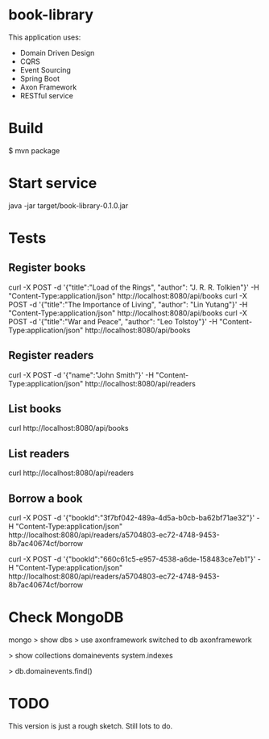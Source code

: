 # book-library

This application uses:

- Domain Driven Design
- CQRS
- Event Sourcing
- Spring Boot
- Axon Framework
- RESTful service

# Build

$ mvn package

# Start service

java -jar target/book-library-0.1.0.jar

# Tests

## Register books
curl -X POST -d '{"title":"Load of the Rings", "author": "J. R. R. Tolkien"}' -H "Content-Type:application/json" http://localhost:8080/api/books
curl -X POST -d '{"title":"The Importance of Living", "author": "Lin Yutang"}' -H "Content-Type:application/json" http://localhost:8080/api/books
curl -X POST -d '{"title":"War and Peace", "author": "Leo Tolstoy"}' -H "Content-Type:application/json" http://localhost:8080/api/books

## Register readers
curl -X POST -d '{"name":"John Smith"}' -H "Content-Type:application/json" http://localhost:8080/api/readers


## List books
curl http://localhost:8080/api/books

## List readers
curl http://localhost:8080/api/readers


## Borrow a book
curl -X POST -d '{"bookId":"3f7bf042-489a-4d5a-b0cb-ba62bf71ae32"}' -H "Content-Type:application/json" http://localhost:8080/api/readers/a5704803-ec72-4748-9453-8b7ac40674cf/borrow

curl -X POST -d '{"bookId":"660c61c5-e957-4538-a6de-158483ce7eb1"}' -H "Content-Type:application/json" http://localhost:8080/api/readers/a5704803-ec72-4748-9453-8b7ac40674cf/borrow



# Check MongoDB


mongo
 &gt; show dbs
&gt; use axonframework
switched to db axonframework

&gt; show collections
domainevents
system.indexes

&gt; db.domainevents.find()


# TODO

This version is just a rough sketch. Still lots to do.




